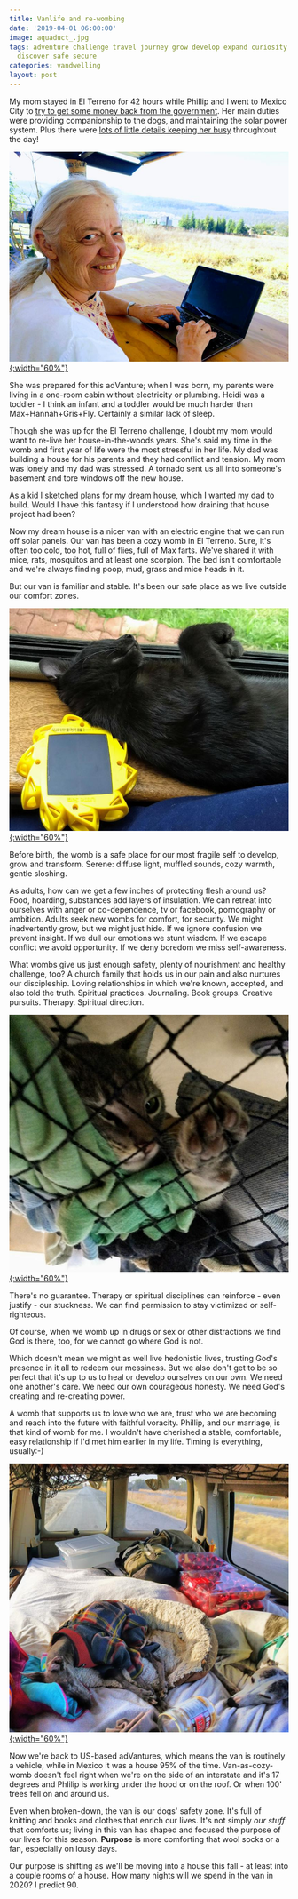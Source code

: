```yaml
---
title: Vanlife and re-wombing
date: '2019-04-01 06:00:00'
image: aquaduct_.jpg
tags: adventure challenge travel journey grow develop expand curiosity learn change
  discover safe secure
categories: vandwelling
layout: post
---
```


My mom stayed in El Terreno for 42 hours while Phillip and I went to Mexico City to [try to get some money back from the government](**). Her main duties were providing companionship to the dogs, and maintaining the solar power system. Plus there were [lots of little details keeping her busy](https://reverdecer.annalisagross.com/2018/07/18/stuff-we-have-to-do-before-breakfast/) throughtout the day!

[![](/images/mom_.jpg){:width="60%"}](/images/mom.jpg)

She was prepared for this adVanture; when I was born, my parents were living in a one-room cabin without electricity or plumbing. Heidi was a toddler - I think an infant and a toddler would be much harder than Max+Hannah+Gris+Fly. Certainly a similar lack of sleep.

Though she was up for the El Terreno challenge, I doubt my mom would want to re-live her house-in-the-woods years. She's said my time in the womb and first year of life were the most stressful in her life. My dad was building a house for his parents and they had conflict and tension. My mom was lonely and my dad was stressed. A tornado sent us all into someone's basement and tore windows off the new house.

As a kid I sketched plans for my dream house, which I wanted my dad to build. Would I have this fantasy if I understood how draining that house project had been?

Now my dream house is a nicer van with an electric engine that we can run off solar panels. Our van has been a cozy womb in El Terreno. Sure, it's often too cold, too hot, full of flies, full of Max farts. We've shared it with mice, rats, mosquitos and at least one scorpion. The bed isn't comfortable and we're always finding poop, mud, grass and mice heads in it.

But our van is familiar and stable. It's been our safe place as we live outside our comfort zones.

[![](/images/fly_light_.jpg){:width="60%"}](/images/fly_light.jpg)

Before birth, the womb is a safe place for our most fragile self to develop, grow and transform. Serene: diffuse light, muffled sounds, cozy warmth, gentle sloshing.

As adults, how can we get a few inches of protecting flesh around us? Food, hoarding, substances add layers of insulation. We can retreat into ourselves with anger or co-dependence, tv or facebook, pornography or ambition.
Adults seek new wombs for comfort, for security. We might inadvertently grow, but we might just hide. If we ignore confusion we prevent insight. If we dull our emotions we stunt wisdom. If we escape conflict we avoid opportunity. If we deny boredom we miss self-awareness.

What wombs give us just enough safety, plenty of nourishment and healthy challenge, too? A church family that holds us in our pain and also nurtures our discipleship. Loving relationships in which we're known, accepted, and also told the truth. Spiritual practices. Journaling. Book groups. Creative pursuits. Therapy. Spiritual direction.

[![](/images/gris_net_.jpg){:width="60%"}](/images/gris_net.jpg)

There's no guarantee. Therapy or spiritual disciplines can reinforce - even justify - our stuckness. We can find permission to stay victimized or self-righteous.

Of course, when we womb up in drugs or sex or other distractions we find God is there, too, for we cannot go where God is not.

Which doesn't mean we might as well live hedonistic lives, trusting God's presence in it all to redeem our messiness. But we also don't get to be so perfect that it's up to us to heal or develop ourselves on our own.
We  need one another's care. We need our own courageous honesty. We need God's creating and re-creating power.

A womb that supports us to love who we are, trust who we are becoming and reach into the future with faithful voracity. Phillip, and our marriage, is that kind of womb for me. I wouldn't have cherished a stable, comfortable, easy relationship if I'd met him earlier in my life. Timing is everything, usually:-)

[![](/images/back_to_nap_.jpg){:width="60%"}](/images/back_to_nap.jpg)

Now we're back to US-based adVantures, which means the van is routinely a vehicle, while in Mexico it was a house 95% of the time. Van-as-cozy-womb doesn't feel right when we're on the side of an interstate and it's 17 degrees and Phlilip is working under the hood or on the roof. Or when 100' trees fell on and around us. 

Even when broken-down, the van is our dogs' safety zone. It's full of knitting and books and clothes that enrich our lives. It's not simply *our stuff* that comforts us; living in this van has shaped and focused the purpose of our lives for this season.  **Purpose** is more comforting that wool socks or a fan, especially on lousy days.

Our purpose is shifting as we'll be moving into a house this fall - at least into a couple rooms of a house. How many nights will we spend in the van in 2020? I predict 90.